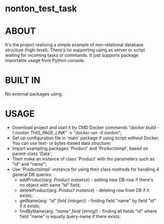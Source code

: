 # nonton_test_task 

# ABOUT
It's the project realizing a simple example of non-relational database structure (high-level).
There's no supporting using as server or script waiting for incoming tasks or commands.
It just supports package importable usage from Python console.

# BUILT IN
No external packages using.

# USAGE
- Download project and start it by CMD Docker commands "*docker build -t nonton _THIS_PAGE_LINK_*" -> "*docker run -it nonton*";
- Set up configuration file in 'main' package if using script without Docker. You can use text- or bytes-based data structure;
- Import exampling packages 'Product' and 'ProductsImpl', based on parent-class 'Data';
- Then make an instance of class 'Product' with tho parameters such as "id" and "name";
- Use 'ProductsImpl'-instance for using their class methods for handling 4 general DB queries:
    - addProduct(arg: _Product instance_) - adding new DB-row if there's no object with same "id" field;
    - deleteProduct(arg: _Product instance_) - deleting row from DB if it exists;
    - getName(arg: _"id" field (integer)_) - finding field "name" by field "id" if it exists;
    - findByName(arg: _"name" field (string)_) - finding all fields "id" where field "name" is equally query-name if there exists.